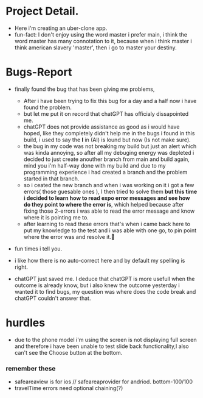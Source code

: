 # Project Detail.
- Here i'm creating an uber-clone app.
- fun-fact: I don't enjoy using the word master i prefer main, i think the word master has many connotation to  it, because when i think master i think american slavery 'master', then i go to master your destiny.

# Bugs-Report
- finally found the bug that has been giving me problems, 
    - After i have been trying to fix this bug for a day and a half now i have found the problem. 
    - but let me put it on record that chatGPT has officialy dissapointed me. 
    - chatGPT does not provide assistance as good as i would have hoped, like they completely didn't help me in the bugs i found in this build, i used to say the **I**         in (AI) is lound but now (Is not make sure).
    - the bug in my code was not breaking my build but just an alert which was kinda annoying, so after all my debuging energy was depleted i decided to just create            anouther branch from main and build again, mind you i'm half-way done with my build and due to my programming experience i had created a branch and the problem          started in that branch.
    - so i ceated the new branch and when i was working on it i got a few errors( those guesable ones ), I then tried to solve them **but this time i decided to learn          how to read expo error messages and see how do they point to where the error is**, which helped because after fixing those 2-errors i was able to read the error          message and know where it is pointing me to.
    - after learning to read these errors that's when i came back here to put my knowledge to the test and i was able with one go, to pin point where the error was and              resolve it.👏
- fun times i tell you.
- i like how there is no auto-correct here and by default my spelling is right.

- chatGPT just saved me. I deduce that chatGPT is more usefull when the outcome is already know, but i also knew the outcome yesterday i wanted it to find bugs, my       question was where does the code break and chatGPT couldn't answer that.

# hurdles
- due to the phone model i'm using the screen is not displaying full screen and therefore i have been unable to test slide back functionality,I also can't see the Choose button at the bottom. 

### remember these
- safeareaview is for ios // safeareaprovider for andriod.  bottom-100/100
- travelTime errors need optional chaining(?)
